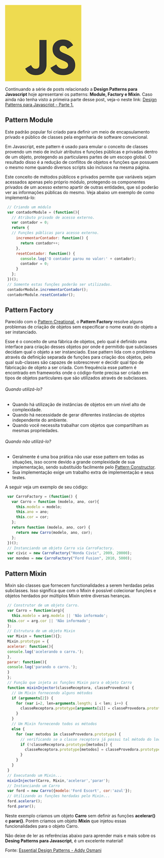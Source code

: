 ![Javascript Desing Pattenrs](/images/javascript-logo.jpg "Javascript Desing Pattenrs")

Continuando a série de posts relacionado a **Design Patterns para Javascript** hoje apresentarei os patterns: **Module, Factory e Mixin**. Caso ainda não tenha visto a primeira parte desse post, veja-o neste link: [Design Patterns para Javascript - Parte 1.](/design-patterns-para-javascript-parte-1/ "Design Patterns para Javascript – Parte 1")

## Pattern Module

Este padrão popular foi criado para definir um meio de encapsulamento privado e público de classes pela engenharia de software convecional.

Em Javascript, este pattern é usado para emular o conceito de classes provendo um meio de incluir atributos e funções públicas e privadas dentro de um objeto, protegendo as particulares partes de um escopo global. O resultado disso é a redução de conflitos de objetos e funções que possuem o mesmo nome quando diversos scripts são inclusos na mesma página.

Este conceito de métodos públicos e privados permite que variáveis sejam acessados apenas pelo próprio módulo, protegendo os componentes privados de um acesso externo apartir de outras entidades, que só poderão ver as informações públicas do mesmo. Veja abaixo um exemplo de como implementá-lo:

``` javascript
 // Criando um módulo
 var contadorModule = (function(){
   // Atributo privado de acesso externo.
   var contador = 0;
   return {
   // Funções públicas para acesso externo.
     incrementarContador: function() {
       return contador++;
     },
     resetContador: function() {
       console.log('O contador parou no valor:' + contador);
       contador = 0;
     }
   };
 })();
 // Somente estas funções poderão ser utilizadas.
 contadorModule.incrementarContador();
 contadorModule.resetContador();
``` 

## Pattern Factory

Parecido com o [Pattern Creational](/design-patterns-para-javascript-parte-1/ "Design Patterns para Javascript – Parte 1"), o **Pattern Factory** resolve alguns problemas de criação de objetos sem especificar o nome exato do objeto a ser instanciado.

Esse é o conceito de uma fábrica de objetos, pelo qual é definido uma interface para criação desses objetos por onde é permitido que subclasses decidam qual o objeto a ser instanciado. Esse pattern lida com o problema através da definição separada de funções para criação dos objetos, pelo qual sub-classes são capazes de sobrescrever e decidir qual tipo de fábricação de objeto a ser criada. Com frequência esse pattern é encontrado em frameworks onde o código-fonte precisa ser criado em tipos de objetos particulares que são utilizados através de subclasses.

###### Quando utilizá-lo?

*   Quando há utilização de instâncias de objetos em um nível alto de complexidade.
*   Quando há necessidade de gerar diferentes instâncias de objetos independente do ambiente.
*   Quando você necessita trabalhar com objetos que compartilham as mesmas propriedades.

###### Quando não utilizá-lo?

*   Geralmente é uma boa prática não usar esse pattern em todas as situações, isso ocorre devido a grande complexidade de sua implementação, sendo substituído facilmente pelo [Pattern Constructor](/design-patterns-para-javascript-parte-1/ "Design Patterns para Javascript – Parte 1").
*   Sua implementação exige um trabalho extra de implementação e seus testes.

A seguir veja um exemplo de seu código:

``` javascript
 var CarroFactory = (function() {
   var Carro = function (modelo, ano, cor){
     this.modelo = modelo;
     this.ano = ano;
     this.cor = cor;
   };
   return function (modelo, ano, cor) {
     return new Carro(modelo, ano, cor);
   };
 })();
 // Instanciando um objeto Carro via CarroFactory.
 var civic = new CarroFactory("Honda Civic", 2009, 20000);
 var mondeo = new CarroFactory("Ford Fusion", 2010, 5000);
``` 

## Pattern Mixin

Mixin são classes que fornecem functionalidades a serem herdadas pelas subclasses. Isso significa que com o Mixin é possível colecionar funções e objetos herdados por múltiplos Mixin entre diversas heranças.

``` javascript
 // Construtor de um objeto Carro.
 var Carro = function(arg){
   this.modelo = arg.modelo || 'Não informado';
 this.cor = arg.cor || 'Não informado';
 };
 // Estrutura de um objeto Mixin
 var Mixin = function(){};
 Mixin.prototype = {
 acelerar: function(){
 console.log('acelerando o carro.');
 },
 parar: function(){
 console.log('parando o carro.');
 }
 };
 // Função que injeta as funções Mixin para o objeto Carro
 function mixinInjector(classeReceptora, classeProvedora) {
   // Um Mixin fornecendo alguns métodos
   if (arguments[2]) {
     for (var i=2, len=arguments.length; i < len; i++) {
       classeReceptora.prototype[arguments[i]] = classeProvedora.prototype[arguments[i]];
     }
   }
   // Um Mixin fornecendo todos os métodos
   else {
     for (var metodos in classeProvedora.prototype) {
       // verificando se a classe receptora já possui tal método do loop...
       if (!classeReceptora.prototype[metodos]) {
         classeReceptora.prototype[metodos] = classeProvedora.prototype[metodos];
       }
     }
   }
 }
 // Executando um Mixin...
 mixinInjector(Carro, Mixin,'acelerar','parar');
 // Instanciando um Carro
 var ford = new Carro({modelo:'Ford Escort', cor:'azul'});
 // Utilizando as funções herdadas pelo Mixin...
 ford.acelerar();
 ford.parar();
``` 

Neste exemplo criamos um objeto **Carro** sem definir as funções **acelerar()** e **parar()**. Porém criamos um objeto **Mixin** que injetou essas funcionalidades para o objeto Carro.

Não deixe de ler as referências abaixo para aprender mais e mais sobre os **Desing Patterns para Javascript**, é um excelente material!

Fonte: [Essential Design Patterns - Addy Osmani](http://www.addyosmani.com/resources/essentialjsdesignpatterns/book/ "Essetial Design Patterns - Addy Osmani")